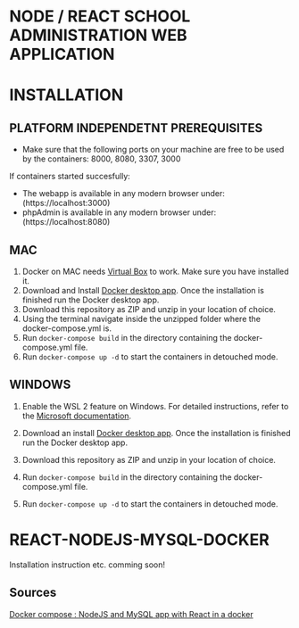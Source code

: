 # NODE / REACT SCHOOL ADMINISTRATION WEB APPLICATION

# INSTALLATION
PLATFORM INDEPENDETNT PREREQUISITES
--------------
- Make sure that the following ports on your machine are free to be used by the containers: 8000, 8080, 3307, 3000

If containers started succesfully:
- The webapp is available in any modern browser under: (https://localhost:3000)
- phpAdmin is available in any modern browser under: (https://localhost:8080)

MAC
--------------
1. Docker on MAC needs [Virtual Box](https://www.virtualbox.org/wiki/Downloads) to work. Make sure you have installed it.
2. Download and Install [Docker desktop app](https://docs.docker.com/desktop/mac/install/#install-interactively). Once the installation is finished run the Docker desktop app.
2. Download this repository as ZIP and unzip in your location of choice. 
3. Using the terminal navigate inside the unzipped folder where the docker-compose.yml is.
4. Run `docker-compose build` in the directory containing the docker-compose.yml file.
5. Run `docker-compose up -d` to start the containers in detouched mode.




WINDOWS
--------------
1. Enable the WSL 2 feature on Windows. For detailed instructions, refer to the [Microsoft documentation](https://docs.microsoft.com/en-us/windows/wsl/install).

2. Download an install [Docker desktop app](https://docs.docker.com/desktop/windows/install/). Once the installation is finished run the Docker desktop app.

3. Download this repository as ZIP and unzip in your location of choice. 
4. Run `docker-compose build` in the directory containing the docker-compose.yml file.
5. Run `docker-compose up -d` to start the containers in detouched mode.


# REACT-NODEJS-MYSQL-DOCKER 

Installation instruction etc. comming soon!

Sources
---------

[Docker compose : NodeJS and MySQL app with React in a docker](http://www.bogotobogo.com/DevOps/Docker/Docker-React-Node-MySQL-App.php) 